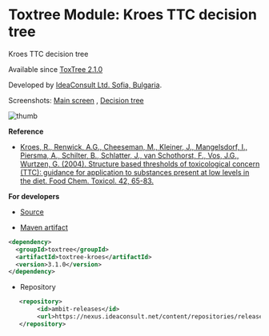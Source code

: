 # Toxtree Module: Kroes TTC decision tree

 Kroes TTC decision tree
 
Available since [ToxTree 2.1.0](./download.html#Toxtree-v2.1.0)
 
Developed by [IdeaConsult Ltd. Sofia, Bulgaria](https://www.ideaconsult.net).
  
Screenshots: [Main screen](./images/kroes/screen.jpg) , [Decision tree](./images/kroes/tree.jpg)

![thumb](images/kroes/thumb.jpg)
  
**Reference**

 - [Kroes, R., Renwick, A.G., Cheeseman, M., Kleiner, J., Mangelsdorf, I., Piersma, A., Schilter, B., Schlatter, J., van Schothorst, F., Vos, J.G., Wurtzen, G. (2004). Structure based thresholds of toxicological concern (TTC): guidance for application to substances present at low levels in the diet. Food Chem. Toxicol. 42, 65-83.](https://www.ncbi.nlm.nih.gov/pubmed/14630131)
 
**For developers**
 
- [Source](https://sourceforge.net/p/toxtree/git/ci/master/tree/toxtree/toxtree-plugins/toxtree-kroes) 

- [Maven artifact](http://maven.apache.org/) 
   		
```xml 		
<dependency>
  <groupId>toxtree</groupId>
  <artifactId>toxtree-kroes</artifactId>
  <version>3.1.0</version>
</dependency>
```

- Repository

```xml
   <repository>
        <id>ambit-releases</id>
        <url>https://nexus.ideaconsult.net/content/repositories/releases</url>
   </repository>
``` 
